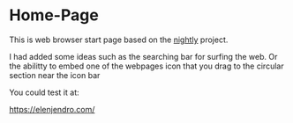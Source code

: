 # Home-Page
This is web browser start page based on the [nightly](https://github.com/damnitharshit/nightly) project.

I had added some ideas such as the searching bar for surfing the web.
Or the abilitty to embed one of the webpages icon that you drag to the circular section near the icon bar

You could test it at:

https://elenjendro.com/
